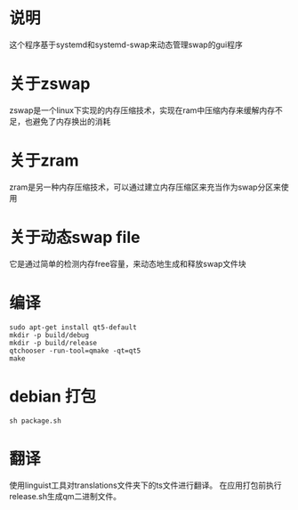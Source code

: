 # 说明
这个程序基于systemd和systemd-swap来动态管理swap的gui程序

# 关于zswap
zswap是一个linux下实现的内存压缩技术，实现在ram中压缩内存来缓解内存不足，也避免了内存换出的消耗

# 关于zram
zram是另一种内存压缩技术，可以通过建立内存压缩区来充当作为swap分区来使用

# 关于动态swap file
它是通过简单的检测内存free容量，来动态地生成和释放swap文件块

# 编译

    sudo apt-get install qt5-default
    mkdir -p build/debug
    mkdir -p build/release
    qtchooser -run-tool=qmake -qt=qt5
    make

# debian 打包

    sh package.sh

# 翻译
使用linguist工具对translations文件夹下的ts文件进行翻译。
在应用打包前执行release.sh生成qm二进制文件。
